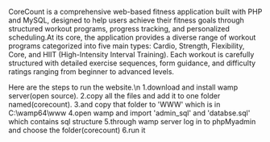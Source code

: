 CoreCount is a comprehensive web-based fitness application built with PHP and MySQL, 
designed to help users achieve their fitness goals through structured workout programs, progress 
tracking, and personalized scheduling.At its core, the application provides a diverse range of workout programs categorized into 
five main types: Cardio, Strength, Flexibility, Core, and HIIT (High-Intensity Interval Training). 
Each workout is carefully structured with detailed exercise sequences, form guidance, and difficulty 
ratings ranging from beginner to advanced levels.


Here are the steps to run the website.\n
1.download and install wamp server(open source).
2.copy all the files and add it to one folder named(corecount).
3.and copy that folder to 'WWW' which is in C:\wamp64\www
4.open wamp and import 'admin_sql' and 'databse.sql' which contains sql structure
5.through wamp server log in to phpMyadmin and choose the folder(corecount)
6.run it
